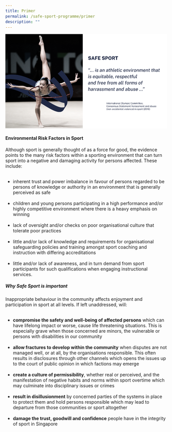 ```yaml
---
title: Primer
permalink: /safe-sport-programme/primer
description: ""
---
```

![Alt text for image on Isomer site](/images/gymansticssafesportdefiniti.png)


#### Environmental Risk Factors in Sport

Although sport is generally thought of as a force for good, the evidence points to the many risk factors within a sporting environment that can turn sport into a negative and damaging activity for persons affected.
These include:<br><br>
* inherent trust and power imbalance in favour of persons regarded to be persons of
knowledge or authority in an environment that is generally perceived as safe<br><br>
* children and young persons participating in a high performance and/or highly competitive
environment where there is a heavy emphasis on winning<br><br>
* lack of oversight and/or checks on poor organisational culture that tolerate poor practices<br><br>
* little and/or lack of knowledge and requirements for organisational safeguarding policies and
training amongst sport coaching and instruction with differing accreditations <br><br>
* little and/or lack of awareness, and in turn demand from sport participants for such
qualifications when engaging instructional services.

##### Why Safe Sport is important 

Inappropriate behaviour in the community affects enjoyment and participation in sport at all levels. If left unaddressed, will:<br><br>
* **compromise the safety and well-being of affected persons** which can have lifelong impact or worse, cause
life threatening situations. This is especially grave when those concerned are minors, the vulnerable or persons with disabilities in our community <br><br>
* **allow fractures to develop within the community** when disputes are not managed well, or at all, by the
organisations responsible. This often results in disclosures through other channels which opens the issues up to the court of public opinion in which factions may emerge<br><br>
* **create a culture of permissibility**, whether real or perceived, and the manifestation of negative habits and
norms within sport overtime which may culminate into disciplinary issues or crimes<br><br>
* **result in disillusionment** by concerned parties of the systems in place to protect them and hold persons
responsible which may lead to departure from those communities or sport altogether<br><br>
* **damage the trust, goodwill and confidence** people have in the integrity of sport in Singapore